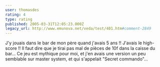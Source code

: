 ```yaml
---
user: thomasdes
rating: 4
type: rating
published: 2005-03-31T12:05:23.000Z
legacy_url: http://www.emunova.net/veda/test/401.htm#comment-2849
---
```

J'y jouais dans le bar de mon père quand j'avais 5 ans !! J'avais le high-score !! Il faut dire que je tirai pas mal de pièces de 10f dans la caisse du bar... Ce jeu est mythique pour moi, et j'en avais une version un peu semblable sur master system, et qui s'appelait "Secret commando"...